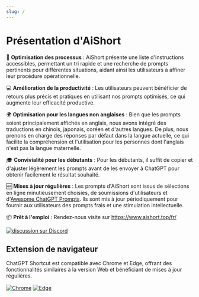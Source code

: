 ```yaml
---
slug: /
---
```


# Présentation d'AiShort

🚀 **Optimisation des processus** : AiShort présente une liste d'instructions accessibles, permettant un tri rapide et une recherche de prompts pertinents pour différentes situations, aidant ainsi les utilisateurs à affiner leur procédure opérationnelle.

💻 **Amélioration de la productivité** : Les utilisateurs peuvent bénéficier de retours plus précis et pratiques en utilisant nos prompts optimisés, ce qui augmente leur efficacité productive.

🌍 **Optimisation pour les langues non anglaises** : Bien que les prompts soient principalement affichés en anglais, nous avons intégré des traductions en chinois, japonais, coréen et d'autres langues. De plus, nous prenons en charge des réponses par défaut dans la langue actuelle, ce qui facilite la compréhension et l'utilisation pour les personnes dont l'anglais n'est pas la langue maternelle.

🎓 **Convivialité pour les débutants** : Pour les débutants, il suffit de copier et d'ajuster légèrement les prompts avant de les envoyer à ChatGPT pour obtenir facilement le résultat souhaité.

🆕 **Mises à jour régulières** : Les prompts d'AiShort sont issus de sélections en ligne minutieusement choisies, de soumissions d'utilisateurs et d'[Awesome ChatGPT Prompts](https://github.com/f/awesome-chatgpt-prompts). Ils sont mis à jour périodiquement pour fournir aux utilisateurs des prompts frais et une stimulation intellectuelle.

📦 **Prêt à l'emploi** : Rendez-nous visite sur <https://www.aishort.top/fr/>

<a href="https://discord.gg/PZTQfJ4GjX">
   <img src="https://img.shields.io/discord/1048780149899939881?color=%2385c8c8&label=Discord&logo=discord&style=for-the-badge" alt="discussion sur Discord" />
</a>

## Extension de navigateur

ChatGPT Shortcut est compatible avec Chrome et Edge, offrant des fonctionnalités similaires à la version Web et bénéficiant de mises à jour régulières.

<a href="https://chrome.google.com/webstore/detail/chatgpt-shortcut/blcgeoojgdpodnmnhfpohphdhfncblnj">
  <img src="https://img.newzone.top/2023-06-05-12-28-49.png?imageMogr2/format/webp"  alt="Chrome" valign="middle" /></a>

<a href="https://microsoftedge.microsoft.com/addons/detail/chatgpt-shortcut/hnggpalhfjmdhhmgfjpmhlfilnbmjoin">
  <img src="https://img.newzone.top/2023-06-05-12-26-20.png?imageMogr2/format/webp" alt="Edge" valign="middle" /></a>
